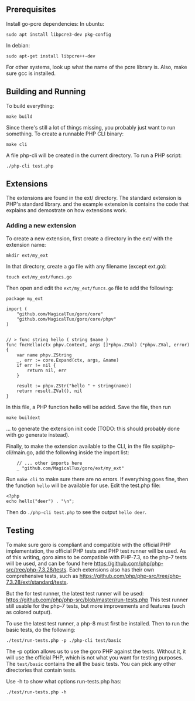 ## Prerequisites
Install go-pcre dependencies:
In ubuntu:
```
sudo apt install libpcre3-dev pkg-config
```
In debian:
```
sudo apt-get install libpcre++-dev
```
For other systems, look up what the name of the pcre library is.
Also, make sure gcc is installed.

## Building and Running
To build everything:
```
make build
```

Since there's still a lot of things missing, you probably just want
to run something. To create a runnable PHP CLI binary:
```
make cli
```
A file php-cli will be created in the current directory.
To run a PHP script:
```
./php-cli test.php
```

## Extensions
The extensions are found in the ext/ directory.
The standard extension is PHP's standard library.
and the example extension is contains the code
that explains and demostrate on how
extensions work.

### Adding a new extension
To create a new extension, first create a directory in
the ext/ with the extension name:
```
mkdir ext/my_ext
```
In that directory, create a go file with any filename (except ext.go):
```
touch ext/my_ext/funcs.go
```

Then open and edit the `ext/my_ext/funcs.go` file to add the following:
```
package my_ext

import (
	"github.com/MagicalTux/goro/core"
	"github.com/MagicalTux/goro/core/phpv"
)


// > func string hello ( string $name )
func fncHello(ctx phpv.Context, args []*phpv.ZVal) (*phpv.ZVal, error) {
	var name phpv.ZString
	_, err := core.Expand(ctx, args, &name)
	if err != nil {
		return nil, err
	}

	result := phpv.ZStr("hello " + string(name))
	return result.ZVal(), nil
}
```
In this file, a PHP function hello will be added.
Save the file, then run
```
make buildext
```
... to generate the extension init code (TODO: this should probably done with go generate instead).

Finally, to make the extension available to the CLI, in the file sapi/php-cli/main.go,
add the following inside the import list:
```
    // ... other imports here
	_ "github.com/MagicalTux/goro/ext/my_ext"
```

Run `make cli` to make sure there are no errors.
If everything goes fine, then the function `hello` will be available for use.
Edit the test.php file:
```
<?php
echo hello("deer") . "\n";
```
Then do `./php-cli test.php` to see the output `hello deer`.


## Testing
To make sure goro is compliant and compatible with the official PHP implementation,
the official PHP tests and PHP test runner will be used. As of this writing,
goro aims to be compatible with PHP-7.3, so the php-7 tests will be used,
and can be found here https://github.com/php/php-src/tree/php-7.3.28/tests.
Each extensions also has their own comprehensive tests, such as
https://github.com/php/php-src/tree/php-7.3.28/ext/standard/tests.

But the for test runner, the latest test runner will be used:
https://github.com/php/php-src/blob/master/run-tests.php
This test runner still usable for the php-7 tests, but
more improvements and features (such as colored output).

To use the latest test runner, a php-8 must first be installed.
Then to run the basic tests, do the following:
```
./test/run-tests.php -p ./php-cli test/basic
```
The -p option allows us to use the goro PHP against the tests. Without it,
it will use the official PHP, which is not what you want for testing purposes.
The `test/basic` contains the all the basic tests. You can pick any other
directories that contain tests.

Use -h to show what options run-tests.php has:
```
./test/run-tests.php -h
```


